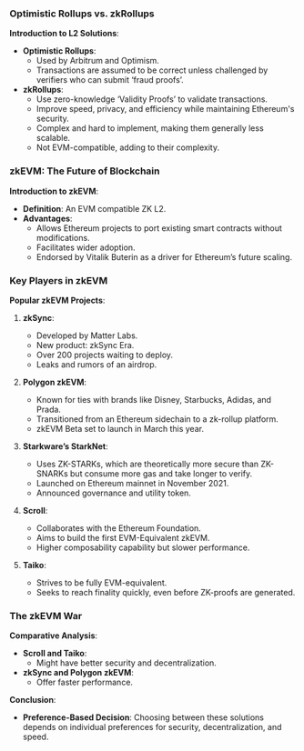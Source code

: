 

### Optimistic Rollups vs. zkRollups
**Introduction to L2 Solutions**:
- **Optimistic Rollups**:
  - Used by Arbitrum and Optimism.
  - Transactions are assumed to be correct unless challenged by verifiers who can submit ‘fraud proofs’.
- **zkRollups**:
  - Use zero-knowledge ‘Validity Proofs’ to validate transactions.
  - Improve speed, privacy, and efficiency while maintaining Ethereum's security.
  - Complex and hard to implement, making them generally less scalable.
  - Not EVM-compatible, adding to their complexity.

### zkEVM: The Future of Blockchain
**Introduction to zkEVM**:
- **Definition**: An EVM compatible ZK L2.
- **Advantages**:
  - Allows Ethereum projects to port existing smart contracts without modifications.
  - Facilitates wider adoption.
  - Endorsed by Vitalik Buterin as a driver for Ethereum’s future scaling.

### Key Players in zkEVM
**Popular zkEVM Projects**:

1. **zkSync**:
   - Developed by Matter Labs.
   - New product: zkSync Era.
   - Over 200 projects waiting to deploy.
   - Leaks and rumors of an airdrop.

2. **Polygon zkEVM**:
   - Known for ties with brands like Disney, Starbucks, Adidas, and Prada.
   - Transitioned from an Ethereum sidechain to a zk-rollup platform.
   - zkEVM Beta set to launch in March this year.

3. **Starkware’s StarkNet**:
   - Uses ZK-STARKs, which are theoretically more secure than ZK-SNARKs but consume more gas and take longer to verify.
   - Launched on Ethereum mainnet in November 2021.
   - Announced governance and utility token.

4. **Scroll**:
   - Collaborates with the Ethereum Foundation.
   - Aims to build the first EVM-Equivalent zkEVM.
   - Higher composability capability but slower performance.

5. **Taiko**:
   - Strives to be fully EVM-equivalent.
   - Seeks to reach finality quickly, even before ZK-proofs are generated.

### The zkEVM War
**Comparative Analysis**:
- **Scroll and Taiko**:
  - Might have better security and decentralization.
- **zkSync and Polygon zkEVM**:
  - Offer faster performance.

**Conclusion**:
- **Preference-Based Decision**: Choosing between these solutions depends on individual preferences for security, decentralization, and speed.

